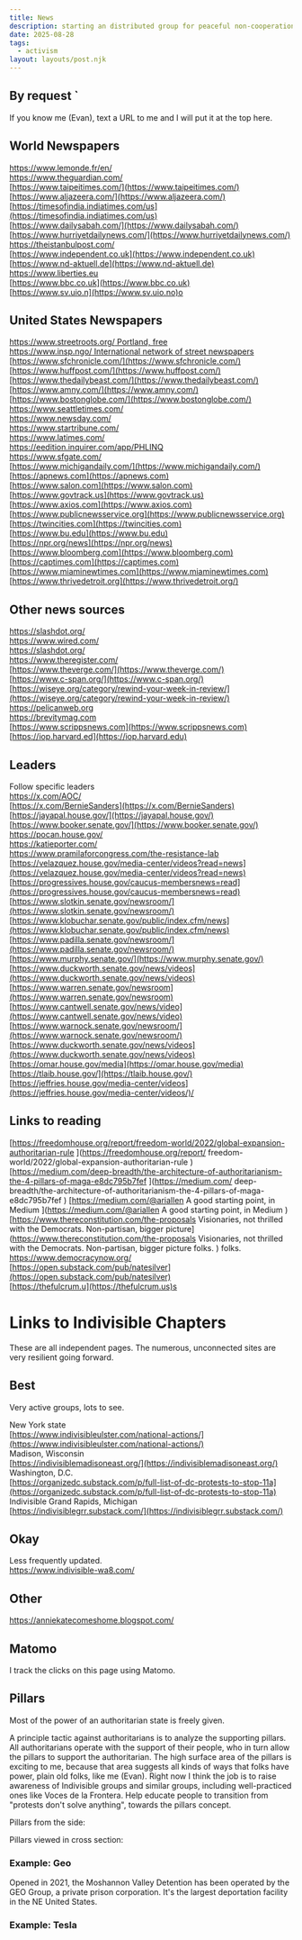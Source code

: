 ```yaml
---
title: News
description: starting an distributed group for peaceful non-cooperation, like whack a mole
date: 2025-08-28
tags:
  - activism
layout: layouts/post.njk
---
```

## By request `
If you know me (Evan), text a URL to me and I will put it at the top here.

## World Newspapers
[https://www.lemonde.fr/en/    ](https://www.lemonde.fr/en/    )      
[https://www.theguardian.com/  ](https://www.theguardian.com/  )      
[https://www.taipeitimes.com/](https://www.taipeitimes.com/)      
[https://www.aljazeera.com/](https://www.aljazeera.com/)      
[https://timesofindia.indiatimes.com/us](https://timesofindia.indiatimes.com/us)      
[https://www.dailysabah.com/](https://www.dailysabah.com/)      
[https://www.hurriyetdailynews.com/](https://www.hurriyetdailynews.com/)      
[https://theistanbulpost.com/   ](https://theistanbulpost.com/   )      
[https://www.independent.co.uk](https://www.independent.co.uk)      
[https://www.nd-aktuell.de](https://www.nd-aktuell.de)      
[https://www.liberties.eu   ](https://www.liberties.eu   )      
[https://www.bbc.co.uk](https://www.bbc.co.uk)      
[https://www.sv.uio.n](https://www.sv.uio.no)o      
      
      
## United States Newspapers      
[https://www.streetroots.org/  Portland, free  ](https://www.streetroots.org/)      
[https://www.insp.ngo/ International network of street newspapers ](https://www.insp.ngo/)      
[https://www.sfchronicle.com/](https://www.sfchronicle.com/)      
[https://www.huffpost.com/](https://www.huffpost.com/)      
[https://www.thedailybeast.com/](https://www.thedailybeast.com/)      
[https://www.amny.com/](https://www.amny.com/)      
[https://www.bostonglobe.com/](https://www.bostonglobe.com/)      
[https://www.seattletimes.com/ ](https://www.seattletimes.com/ )      
[https://www.newsday.com/ ](https://www.newsday.com/ )      
[https://www.startribune.com/ ](https://www.startribune.com/ )      
[https://www.latimes.com/ ](https://www.latimes.com/ )      
[https://eedition.inquirer.com/app/PHLINQ ](https://eedition.inquirer.com/app/PHLINQ )      
[https://www.sfgate.com/ ](https://www.sfgate.com/ )      
[https://www.michigandaily.com/](https://www.michigandaily.com/)      
[https://apnews.com](https://apnews.com)      
[https://www.salon.com](https://www.salon.com)      
[https://www.govtrack.us](https://www.govtrack.us)      
[https://www.axios.com](https://www.axios.com)      
[https://www.publicnewsservice.org](https://www.publicnewsservice.org)      
[https://twincities.com](https://twincities.com)      
[https://www.bu.edu](https://www.bu.edu)      
[https://npr.org/news](https://npr.org/news)      
[https://www.bloomberg.com](https://www.bloomberg.com)      
[https://captimes.com](https://captimes.com)      
[https://www.miaminewtimes.com](https://www.miaminewtimes.com)      
[https://www.thrivedetroit.org](https://www.thrivedetroit.org/)      
      
## Other news sources       
[https://slashdot.org/  ](https://slashdot.org/  )      
[https://www.wired.com/  ](https://www.wired.com/  )      
[https://slashdot.org/  ](https://slashdot.org/  )      
[https://www.theregister.com/  ](https://www.theregister.com/  )      
[https://www.theverge.com/](https://www.theverge.com/)      
[https://www.c-span.org/](https://www.c-span.org/)      
[https://wiseye.org/category/rewind-your-week-in-review/](https://wiseye.org/category/rewind-your-week-in-review/)      
[https://pelicanweb.org  ](https://pelicanweb.org  )      
[https://brevitymag.com  ](https://brevitymag.com  )      
[https://www.scrippsnews.com](https://www.scrippsnews.com)      
[https://iop.harvard.ed](https://iop.harvard.edu)      
      
## Leaders        
Follow specific leaders        
[https://x.com/AOC/ ](https://x.com/AOC/ )      
[https://x.com/BernieSanders](https://x.com/BernieSanders)      
[https://jayapal.house.gov/](https://jayapal.house.gov/)      
[https://www.booker.senate.gov/](https://www.booker.senate.gov/)      
[https://pocan.house.gov/ ](https://pocan.house.gov/ )      
[https://katieporter.com/  ](https://katieporter.com/  )      
[https://www.pramilaforcongress.com/the-resistance-lab ](https://www.pramilaforcongress.com/the-resistance-lab )      
[https://velazquez.house.gov/media-center/videos?read=news](https://velazquez.house.gov/media-center/videos?read=news)      
[https://progressives.house.gov/caucus-membersnews=read](https://progressives.house.gov/caucus-membersnews=read)      
[https://www.slotkin.senate.gov/newsroom/](https://www.slotkin.senate.gov/newsroom/)      
[https://www.klobuchar.senate.gov/public/index.cfm/news](https://www.klobuchar.senate.gov/public/index.cfm/news)      
[https://www.padilla.senate.gov/newsroom/](https://www.padilla.senate.gov/newsroom/)      
[https://www.murphy.senate.gov/](https://www.murphy.senate.gov/)      
[https://www.duckworth.senate.gov/news/videos](https://www.duckworth.senate.gov/news/videos)      
[https://www.warren.senate.gov/newsroom](https://www.warren.senate.gov/newsroom)      
[https://www.cantwell.senate.gov/news/video](https://www.cantwell.senate.gov/news/video)      
[https://www.warnock.senate.gov/newsroom/](https://www.warnock.senate.gov/newsroom/)      
[https://www.duckworth.senate.gov/news/videos](https://www.duckworth.senate.gov/news/videos)      
[https://omar.house.gov/media](https://omar.house.gov/media)      
[https://tlaib.house.gov/](https://tlaib.house.gov/)      
[https://jeffries.house.gov/media-center/videos](https://jeffries.house.gov/media-center/videos/)/      
      
      
      
      
      
      
## Links to reading        
[https://freedomhouse.org/report/freedom-world/2022/global-expansion-authoritarian-rule  ](https://freedomhouse.org/report/      freedom-world/2022/global-expansion-authoritarian-rule  )
[https://medium.com/deep-breadth/the-architecture-of-authoritarianism-the-4-pillars-of-maga-e8dc795b7fef  ](https://medium.com/      deep-breadth/the-architecture-of-authoritarianism-the-4-pillars-of-maga-e8dc795b7fef  )
[https://medium.com/@ariallen  A good starting point, in Medium   ](https://medium.com/@ariallen  A good starting point, in       Medium   )
[https://www.thereconstitution.com/the-proposals  Visionaries, not thrilled with the Democrats.  Non-partisan, bigger picture]      (https://www.thereconstitution.com/the-proposals  Visionaries, not thrilled with the Democrats.  Non-partisan, bigger picture folks.  ) folks.  
[https://www.democracynow.org/ ](https://www.democracynow.org/ )      
[https://open.substack.com/pub/natesilver](https://open.substack.com/pub/natesilver)      
[https://thefulcrum.u](https://thefulcrum.us)s      
      
      





# Links to Indivisible Chapters  
These are all independent pages.  The numerous, unconnected sites are very resilient going forward.    

## Best
Very active groups, lots to see.  

New York state  
[https://www.indivisibleulster.com/national-actions/](https://www.indivisibleulster.com/national-actions/)   
Madison, Wisconsin   
[https://indivisiblemadisoneast.org/](https://indivisiblemadisoneast.org/)  
Washington, D.C.  
[https://organizedc.substack.com/p/full-list-of-dc-protests-to-stop-11a](https://organizedc.substack.com/p/full-list-of-dc-protests-to-stop-11a)   
Indivisible Grand Rapids, Michigan  
[https://indivisiblegrr.substack.com/](https://indivisiblegrr.substack.com/)  

## Okay  
Less frequently updated.  
https://www.indivisible-wa8.com/  

## Other  
https://anniekatecomeshome.blogspot.com/  

## Matomo 
I track the clicks on this page using Matomo.   

## Pillars  
Most of the power of an authoritarian state is freely given.  
  
A principle tactic against authoritarians is to analyze the supporting pillars.  All authoritarians operate with the support of their people, who in turn allow the pillars to support the authoritarian. The high surface area of the pillars is exciting to me, because that area suggests all kinds of ways that folks have power, plain old folks, like me (Evan). Right now I think the job is to raise awareness of Indivisible groups and similar groups, including well-practiced ones like Voces de la Frontera.   Help educate people to transition from "protests don't solve anything", towards the pillars concept.  

Pillars from the side:  

Pillars viewed in cross section:  


### Example: Geo 
Opened in 2021, the Moshannon Valley Detention has been operated by the GEO Group, a private prison corporation.  It's the largest deportation facility in the NE United States.  

### Example: Tesla  

